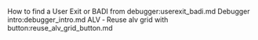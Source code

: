 How to find a User Exit or BADI from debugger:userexit_badi.md
Debugger intro:debugger_intro.md
ALV ‐ Reuse alv grid with button:reuse_alv_grid_button.md
